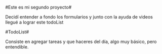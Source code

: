 #Este es mi segundo proyecto#

Decidí entender a fondo los formularios y junto con la ayuda de videos llegué a lograr este todoList

#TodoList#

Consiste en agregar tareas y que haceres del día, algo muy básico, pero entendible.

